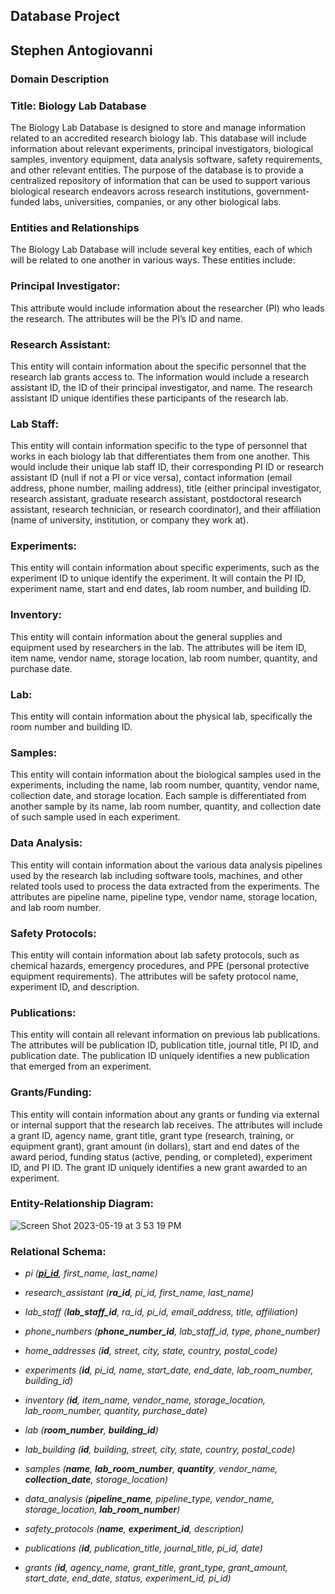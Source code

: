 ## Database Project
## Stephen Antogiovanni

### Domain Description
### Title: Biology Lab Database
The Biology Lab Database is designed to store and manage information related to an accredited research biology lab. This database will include information about relevant experiments, principal investigators, biological samples, inventory equipment, data analysis software, safety requirements, and other relevant entities. The purpose of the database is to provide a centralized repository of information that can be used to support various biological research endeavors across research institutions, government-funded labs, universities, companies, or any other biological labs.

### Entities and Relationships
The Biology Lab Database will include several key entities, each of which will be related to one another in various ways. These entities include: 

### Principal Investigator: ### 
This attribute would include information about the researcher (PI) who leads the research. The attributes will be the PI’s ID and name.

### Research Assistant: ###
This entity will contain information about the specific personnel that the research lab grants access to. The information would include a research assistant ID, the ID of their principal investigator, and name. The research assistant ID unique identifies these participants of the research lab.

### Lab Staff: ###
This entity will contain information specific to the type of personnel that works in each biology lab that differentiates them from one another. This would include their unique lab staff ID, their corresponding PI ID or research assistant ID (null if not a PI or vice versa), contact information (email address, phone number, mailing address), title (either principal investigator, research assistant, graduate research assistant, postdoctoral research assistant, research technician, or research coordinator), and their affiliation (name of university, institution, or company they work at).

### Experiments: ###
This entity will contain information about specific experiments, such as the experiment ID to unique identify the experiment. It will contain the PI ID, experiment name, start and end dates, lab room number, and building ID.

### Inventory: ###
This entity will contain information about the general supplies and equipment used by researchers in the lab. The attributes will be item ID, item name, vendor name, storage location, lab room number, quantity, and purchase date.

### Lab: ###
This entity will contain information about the physical lab, specifically the room number and building ID.

### Samples: ###
This entity will contain information about the biological samples used in the experiments, including the name, lab room number, quantity, vendor name, collection date, and storage location. Each sample is differentiated from another sample by its name, lab room number, quantity, and collection date of such sample used in each experiment.

### Data Analysis: ###
This entity will contain information about the various data analysis pipelines used by the research lab including software tools, machines, and other related tools used to process the data extracted from the experiments. The attributes are pipeline name, pipeline type, vendor name, storage location, and lab room number.

### Safety Protocols: ###
This entity will contain information about lab safety protocols, such as chemical hazards, emergency procedures, and PPE (personal protective equipment requirements). The attributes will be safety protocol name, experiment ID, and description.

### Publications: ###
This entity will contain all relevant information on previous lab publications. The attributes will be publication ID, publication title, journal title, PI ID, and publication date. The publication ID uniquely identifies a new publication that emerged from an experiment.

### Grants/Funding: ###
This entity will contain information about any grants or funding via external or internal support that the research lab receives. The attributes will include a grant ID, agency name, grant title, grant type (research, training, or equipment grant), grant amount (in dollars), start and end dates of the award period, funding status (active, pending, or completed), experiment ID, and PI ID. The grant ID uniquely identifies a new grant awarded to an experiment.

### Entity-Relationship Diagram: ###
![Screen Shot 2023-05-19 at 3 53 19 PM](https://github.com/santogiovanni/biology-lab-database/assets/106194360/dfe1418f-6f20-4953-93bb-1ac277a722ea)

### Relational Schema: ###
- *pi (<ins>***pi_id***</ins>, first_name, last_name)*

- *research_assistant (***ra_id***, pi_id, first_name, last_name)*

- *lab_staff (***lab_staff_id***, ra_id, pi_id, email_address, title, affiliation)*

- *phone_numbers (***phone_number_id***, lab_staff_id, type, phone_number)*

- *home_addresses (***id***, street, city, state, country, postal_code)*

- *experiments (***id***, pi_id, name, start_date, end_date, lab_room_number, building_id)*

- *inventory (***id***, item_name, vendor_name, storage_location, lab_room_number, quantity, purchase_date)*

- *lab (***room_number***, ***building_id***)*

- *lab_building (***id***, building, street, city, state, country, postal_code)*

- *samples (***name***, ***lab_room_number***, ***quantity***, vendor_name, ***collection_date***, storage_location)*

- *data_analysis (***pipeline_name***, pipeline_type, vendor_name, storage_location, ***lab_room_number***)*

- *safety_protocols (***name***, ***experiment_id***, description)*

- *publications (***id***, publication_title, journal_title, pi_id, date)*

- *grants (***id***, agency_name, grant_title, grant_type, grant_amount, start_date, end_date, status, experiment_id, pi_id)*


